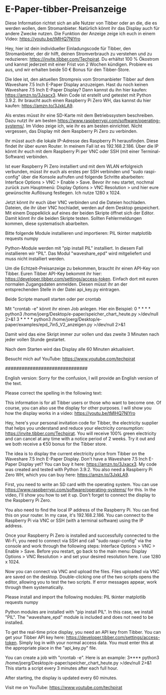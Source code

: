 # E-Paper-tibber-Preisanzeige
Diese Information richtet sich an alle Nutzer von Tibber oder an die, die es werden wollen, dem Stromanbieter. Natürlich könnt ihr das Display auch für andere Zwecke nutzen.
Die Funktion der Anzeige zeige ich euch in einem Video: https://youtu.be/tMlHQ7NlYro

Hey, hier ist dein individueller Einladungscode für Tibber, den Stromanbieter, der dir hilft, deinen Stromverbrauch zu verstehen und zu reduzieren: https://invite.tibber.com/Techpirat. Du erhältst 100 % Ökostrom und kannst jederzeit mit einer Frist von 2 Wochen kündigen. Probiere es aus, und wir erhalten beide 50 € Bonus für den Tibber-Store.

Die Idee ist, den aktuellen Strompreis vom Stromanbieter Tibber auf dem Waveshare 7.5 Inch E-Paper Display anzuzeigen. Hast du noch keinen Waveshare 7.5 Inch E-Paper Display? Dann kannst du ihn hier kaufen: https://amzn.to/3Jxacx3. Mein Code ist erstellt und getestet mit Python 3.9.2. Ihr braucht auch einen Raspberry Pi Zero WH, das kannst du hier kaufen: https://amzn.to/3JxkLA9.

Als erstes müsst ihr eine SD-Karte mit dem Betriebssystem beschreiben. Dazu nutzt ihr am besten https://www.raspberrypi.com/software/operating-systems/.
Im Video zeige ich, wie ihr es am besten einrichtet. Nicht vergessen, das Display mit dem Raspberry Pi Zero zu verbinden.

Ihr müsst auch die lokale IP-Adresse des Raspberry Pi herausfinden. Diese findet ihr über euren Router. In meinem Fall ist es 192.168.2.186. Über die IP könnt ihr euch mit dem Raspberry Pi per VNC oder SSH (mit einer Terminal-Software) verbinden.

Ist euer Raspberry Pi Zero installiert und mit dem WLAN erfolgreich verbunden, müsst ihr euch als erstes per SSH verbinden und "sudo raspi-config" über die Konsole aufrufen und folgende Schritte abarbeiten:
Interface Options > VNC > Enable > Save. Bevor ihr neu startet, nochmal zurück zum Hauptmenü:
Display Options > VNC Resolution > und hier eure gewünschte Auflösung festlegen.
Ich nutze 1280 x 1024.

Jetzt könnt ihr euch über VNC verbinden und die Dateien hochladen. Dateien, die ihr über VNC hochladet, werden auf dem Desktop gespeichert.
Mit einem Doppelklick auf eines der beiden Skripte öffnet sich der Editor. Damit könnt ihr die beiden Skripte testen. Sollten Fehlermeldungen kommen, diese systematisch abarbeiten.

Bitte folgende Module installieren und importieren:
PIL 
tkinter
matplotlib
requests
numpy

Python-Module werden mit "pip install PIL" installiert. In diesem Fall installieren wir "PIL". Das Modul "waveshare_epd" wird mitgeliefert und muss nicht installiert werden.

Um die Echtzeit-Preisanzeige zu bekommen, braucht ihr einen API-Key von Tibber. Euren Tibber API-Key bekommt ihr hier: https://developer.tibber.com/settings/access-token. Einfach dort mit euren normalen Zugangsdaten anmelden. Diesen müsst ihr an der entsprechenden Stelle in der Datei api_key.py eintragen.

Beide Scripte manuell starten oder per crontab

Mit "crontab -e" könnt ihr einen Job anlegen. Hier ein Beispiel:
0 * * * * python3 /home/joerg/Desktop/e-paper/speicher_chart_heute.py >/dev/null 2>&1
3 * * * * python3 /home/joerg/Desktop/e-paper/examples/epd_7in5_V2_anzeigen.py >/dev/null 2>&1

Damit wird das eine Skript immer zur vollen und das zweite 3 Minuten nach jeder vollen Stunde gestartet.

Nach dem Starten wird das Display alle 60 Minuten aktualisiert.

Besucht mich auf YouTube: https://www.youtube.com/techpirat


##############################  

English version:
Sorry for the confusion, I will provide an English version of the text.

Please correct the spelling in the following text:

This information is for all Tibber users or those who want to become one. Of course, you can also use the display for other purposes.
I will show you how the display works in a video: https://youtu.be/tMlHQ7NlYro

Hey, here's your personal invitation code for Tibber, the electricity supplier that helps you understand and reduce your electricity consumption: https://invite.tibber.com/Techpirat. You will receive 100% green electricity and can cancel at any time with a notice period of 2 weeks. Try it out and we both receive a €50 bonus for the Tibber store.

The idea is to display the current electricity price from Tibber on the Waveshare 7.5 Inch E-Paper Display. Don't have a Waveshare 7.5 Inch E-Paper Display yet? You can buy it here: https://amzn.to/3Jxacx3. My code was created and tested with Python 3.9.2. You also need a Raspberry Pi Zero WH, which you can buy here: https://amzn.to/3JxkLA9.

First, you need to write an SD card with the operating system. You can use https://www.raspberrypi.com/software/operating-systems/ for this. In the video, I'll show you how to set it up. Don't forget to connect the display to the Raspberry Pi Zero.

You also need to find the local IP address of the Raspberry Pi. You can find this on your router. In my case, it's 192.168.2.186. You can connect to the Raspberry Pi via VNC or SSH (with a terminal software) using the IP address.

Once your Raspberry Pi Zero is installed and successfully connected to the Wi-Fi, you need to connect via SSH and call "sudo raspi-config" via the console and work through the following steps:
Interface Options > VNC > Enable > Save. Before you restart, go back to the main menu:
Display Options > VNC Resolution > and set your desired resolution here.
I use 1280 x 1024.

Now you can connect via VNC and upload the files. Files uploaded via VNC are saved on the desktop.
Double-clicking one of the two scripts opens the editor, allowing you to test the two scripts. If error messages appear, work through them systematically.

Please install and import the following modules:
PIL 
tkinter
matplotlib
requests
numpy

Python modules are installed with "pip install PIL". In this case, we install "PIL". The "waveshare_epd" module is included and does not need to be installed.

To get the real-time price display, you need an API key from Tibber. You can get your Tibber API key here: https://developer.tibber.com/settings/access-token. Simply log in with your normal access data. You must enter this at the appropriate place in the "api_key.py" file.

You can create a job with "crontab -e". Here is an example:
3**** python3 /home/joerg/Desktop/e-paper/speicher_chart_heute.py >/dev/null 2>&1
This starts a script every 3 minutes after each full hour.

After starting, the display is updated every 60 minutes.

Visit me on YouTube: https://www.youtube.com/techpirat